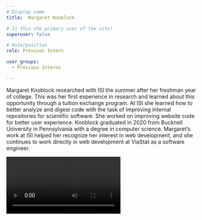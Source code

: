 ```yaml
---
# Display name
title:  Margaret Knoblock

# Is this the primary user of the site?
superuser: false

# Role/position
role: Previous Intern

user_groups:
  - Previous Interns

---
```


Margaret Knoblock researched with ISI the summer after her freshman year of college. This was her first experience in 
research and learned about this opportunity through a tuition exchange program. At ISI she learned how to better analyze 
and digest code with the task of improving internal repositories for scientific software. She worked on improving website 
code for better user experience. Knoblock graduated in 2020 from Bucknell University in Pennsylvania with a degree in 
computer science. Margaret’s work at ISI helped her recognize her interest in web development, and she continues to work 
directly in web development at ViaStat as a software engineer.

<video style="width: auto; height: auto; max-width: calc(-100px + 100vw); max-height: calc(-200px + 100vh);">
  <source src="https://s3.mint.isi.edu/public/videos/margaret%20knoblock.mp4" type="video/mp4">
</video>